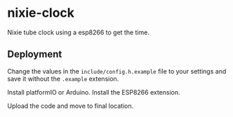 # nixie-clock

Nixie tube clock using a esp8266 to get the time.

## Deployment

Change the values in the `include/config.h.example` file to your settings and save it without the `.example` extension.

Install platformIO or Arduino. Install the ESP8266 extension.

Upload the code and move to final location.
